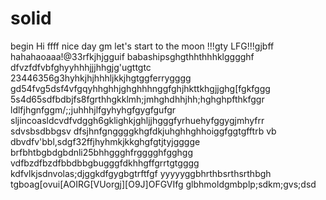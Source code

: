 # solid
begin
Hi
ffff
nice day
gm
let's start
to the moon !!!gty
LFG!!!gjbff
hahahaoaaa!@33rfkjhjgguif
babashipsghgthhthhhklgggghf
dfvzfdfvbfghyyhhhjjjhhgjg'ugttgtc
23446356g3hyhkjhjhhhljkkjhgtggferrygggg
gd54fvg5dsf4vfgqyhhghhjghghhhnggfghjhkttkhgjjghg[fgkfggg
5s4d65sdfbdbjfs8fgrthhgkklmh;jmhghdhhjhh;hghghpfthkfggr
ldlfjhgnfggm/;;juhhhjlfgyhyhgfgygfgufgr
sljincoasldcvdfvdggh6gklighkjghljjhgggfyrhuehyfggygjmhyfrr
sdvsbsdbbgsv dfsjhnfgnggggkhgfdkjuhghhghhoiggfggtgfftrb
vb dbvdfv'bbl,sdgf32ffjhyhmkjkkghgfgtjtyjgggge
brfbhtbgbdgbdnli25bhhggghfrgggghfgghgg
vdfbzdfbzdfbbdbbgbugggfdkhhgffgrrtgtgggg
kdfvlkjsdnvolas;djggkdfgygbgtrftfgf
yyyyyggbhrthbsrthsrthbgh
tgboag[ovui[AOIRG[VUorgj][O9J]OFGVIfg
glbhmoldgmbplp;sdkm;gvs;dsd
